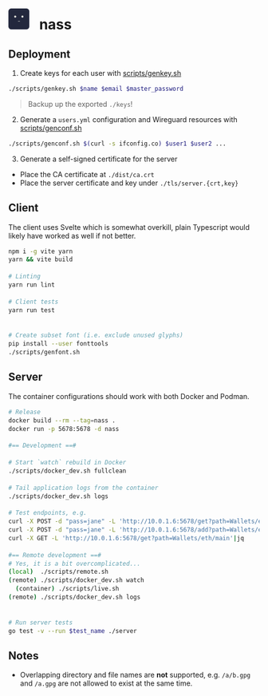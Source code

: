 <h1>
<img width=42 height=42 src="./public/assets/icon.png">&nbsp;&nbsp; nass
</h1>


## Deployment
1. Create keys for each user with [scripts/genkey.sh](/scripts/genkey.sh)
```bash
./scripts/genkey.sh $name $email $master_password
```
> Backup up the exported `./keys`!

2. Generate a `users.yml` configuration and Wireguard resources with [scripts/genconf.sh](/scripts/genconf.sh)
```bash
./scripts/genconf.sh $(curl -s ifconfig.co) $user1 $user2 ...
```
3. Generate a self-signed certificate for the server 
  - Place the CA certificate at `./dist/ca.crt`
  - Place the server certificate and key under `./tls/server.{crt,key}`


## Client
The client uses Svelte which is somewhat overkill, plain Typescript would likely
have worked as well if not better.
```bash
npm i -g vite yarn
yarn && vite build

# Linting
yarn run lint

# Client tests
yarn run test


# Create subset font (i.e. exclude unused glyphs)
pip install --user fonttools
./scripts/genfont.sh
```

## Server
The container configurations should work with both Docker and Podman.

```bash
# Release
docker build --rm --tag=nass .
docker run -p 5678:5678 -d nass

#== Development ==#

# Start `watch` rebuild in Docker
./scripts/docker_dev.sh fullclean

# Tail application logs from the container
./scripts/docker_dev.sh logs

# Test endpoints, e.g.
curl -X POST -d "pass=jane" -L 'http://10.0.1.6:5678/get?path=Wallets/eth/main'|jq
curl -X POST -d "pass=jane" -L 'http://10.0.1.6:5678/add?path=Wallets/eth/new'|jq
curl -X GET -L 'http://10.0.1.6:5678/get?path=Wallets/eth/main'|jq

#== Remote development ==#
# Yes, it is a bit overcomplicated...
(local)  ./scripts/remote.sh
(remote) ./scripts/docker_dev.sh watch
  (container) ./scripts/live.sh
(remote) ./scripts/docker_dev.sh logs


# Run server tests
go test -v --run $test_name ./server
```

## Notes
* Overlapping directory and file names are __not__ supported, e.g. `/a/b.gpg` 
and `/a.gpg` are not allowed to exist at the same time.
